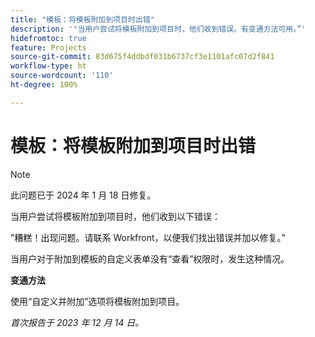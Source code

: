 ```yaml
---
title: "模板：将模板附加到项目时出错"
description: '"当用户尝试将模板附加到项目时，他们收到错误。有变通方法可用。”'
hidefromtoc: true
feature: Projects
source-git-commit: 83d675f4ddbdf031b6737cf3e1101afc07d2f841
workflow-type: ht
source-wordcount: '110'
ht-degree: 100%

---
```



# 模板：将模板附加到项目时出错

>[!NOTE]
>
>此问题已于 2024 年 1 月 18 日修复。

当用户尝试将模板附加到项目时，他们收到以下错误：

&quot;糟糕！出现问题。请联系 Workfront，以便我们找出错误并加以修复。”

当用户对于附加到模板的自定义表单没有“查看”权限时，发生这种情况。

**变通方法**

使用“自定义并附加”选项将模板附加到项目。

_首次报告于 2023 年 12 月 14 日。_
